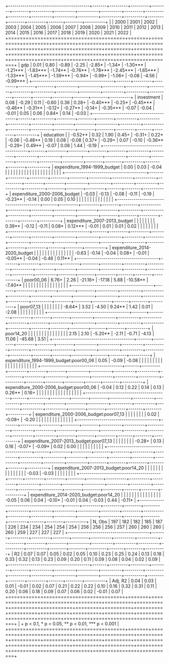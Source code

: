 
+----------------------------------------+-------+---------+---------+--------+--------+----------+----------+----------+----------+---------+---------+----------+----------+----------+----------+----------+----------+--------+--------+---------+-------+--------+----------+
|                                        | 2000  | 2001    | 2002    | 2003   | 2004   | 2005     | 2006     | 2007     | 2008     | 2009    | 2010    | 2011     | 2012     | 2013     | 2014     | 2015     | 2016     | 2017   | 2018   | 2019    | 2020  | 2021   | 2022     |
+========================================+=======+=========+=========+========+========+==========+==========+==========+==========+=========+=========+==========+==========+==========+==========+==========+==========+========+========+=========+=======+========+==========+
| gdp                                    | 0.01  | 0.80    | -0.89   | -2.25  | -2.85* | -1.34*   | -1.30*** | -1.21*** | -1.83*** | -1.74** | -0.76** | -1.78*** | -2.45*** | -1.65*** | -1.33*** | -1.45*** | -1.59*** | -0.94* | -0.99* | -1.06*  | -0.08 | -4.56  | -0.99*** |
+----------------------------------------+-------+---------+---------+--------+--------+----------+----------+----------+----------+---------+---------+----------+----------+----------+----------+----------+----------+--------+--------+---------+-------+--------+----------+
| investment                             | 0.08  | -0.29   | 0.11    | -0.60  | 0.36   | 0.28+    | -0.40*** | -0.25*   | -0.45*** | -0.46** | -0.31** | -0.12+   | -0.27**  | -0.14+   | -0.35*** | -0.07    | -0.04    | -0.01  | 0.05   | 0.06    | 0.84* | 0.14   | -0.03    |
+----------------------------------------+-------+---------+---------+--------+--------+----------+----------+----------+----------+---------+---------+----------+----------+----------+----------+----------+----------+--------+--------+---------+-------+--------+----------+
| education                              |       | -0.52** | 0.32    | 1.90   | 0.45+  | -0.31+   | 0.22*    | -0.06    | -0.48**  | 0.19    | 0.08    | -0.08    | 0.37*    | -0.29+   | 0.07     | -0.10    | -0.36**  | -0.29+ | 0.49** | -0.07   | 0.08  | 1.44   | -0.19    |
+----------------------------------------+-------+---------+---------+--------+--------+----------+----------+----------+----------+---------+---------+----------+----------+----------+----------+----------+----------+--------+--------+---------+-------+--------+----------+
| expenditure_1994-1999_budget           | 0.00  | 0.03    | -0.04   |        |        |          |          |          |          |         |         |          |          |          |          |          |          |        |        |         |       |        |          |
+----------------------------------------+-------+---------+---------+--------+--------+----------+----------+----------+----------+---------+---------+----------+----------+----------+----------+----------+----------+--------+--------+---------+-------+--------+----------+
| expenditure_2000-2006_budget           | -0.03 | -0.13   | -0.08   | -0.11  | -0.19  | -0.23**  | -0.14    | 0.00     | 0.05     | 0.10    |         |          |          |          |          |          |          |        |        |         |       |        |          |
+----------------------------------------+-------+---------+---------+--------+--------+----------+----------+----------+----------+---------+---------+----------+----------+----------+----------+----------+----------+--------+--------+---------+-------+--------+----------+
| expenditure_2007-2013_budget           |       |         |         |        |        |          |          | 0.39**   | -0.12    | -0.11   | 0.08*   | 0.12***  | -0.01    | 0.01     | 0.01     | 0.02     |          |        |        |         |       |        |          |
+----------------------------------------+-------+---------+---------+--------+--------+----------+----------+----------+----------+---------+---------+----------+----------+----------+----------+----------+----------+--------+--------+---------+-------+--------+----------+
| expenditure_2014-2020_budget           |       |         |         |        |        |          |          |          |          |         |         |          |          |          | -0.63    | -0.14    | -0.04    | 0.08+  | -0.01  | -0.05** | -0.04 | -0.46  | 0.11**   |
+----------------------------------------+-------+---------+---------+--------+--------+----------+----------+----------+----------+---------+---------+----------+----------+----------+----------+----------+----------+--------+--------+---------+-------+--------+----------+
| poor00_06                              | 6.76+ | 2.26    | -21.16* | -17.18 | 5.88   | -10.58** | -7.40**  |          |          |         |         |          |          |          |          |          |          |        |        |         |       |        |          |
+----------------------------------------+-------+---------+---------+--------+--------+----------+----------+----------+----------+---------+---------+----------+----------+----------+----------+----------+----------+--------+--------+---------+-------+--------+----------+
| poor07_13                              |       |         |         |        |        |          |          | -8.64*   | 3.52     | -4.50   | 9.24**  | 1.42     | 0.01     | -2.08    |          |          |          |        |        |         |       |        |          |
+----------------------------------------+-------+---------+---------+--------+--------+----------+----------+----------+----------+---------+---------+----------+----------+----------+----------+----------+----------+--------+--------+---------+-------+--------+----------+
| poor14_20                              |       |         |         |        |        |          |          |          |          |         |         |          |          |          | 2.15     | 2.10     | -5.20**  | -2.11  | -0.71  | -4.13   | 11.06 | -45.68 | 3.51     |
+----------------------------------------+-------+---------+---------+--------+--------+----------+----------+----------+----------+---------+---------+----------+----------+----------+----------+----------+----------+--------+--------+---------+-------+--------+----------+
| expenditure_1994-1999_budget:poor00_06 | 0.05  | -0.09   | -0.08   |        |        |          |          |          |          |         |         |          |          |          |          |          |          |        |        |         |       |        |          |
+----------------------------------------+-------+---------+---------+--------+--------+----------+----------+----------+----------+---------+---------+----------+----------+----------+----------+----------+----------+--------+--------+---------+-------+--------+----------+
| expenditure_2000-2006_budget:poor00_06 | -0.04 | 0.12    | 0.22    | 0.14   | 0.13   | 0.26**   | 0.16+    |          |          |         |         |          |          |          |          |          |          |        |        |         |       |        |          |
+----------------------------------------+-------+---------+---------+--------+--------+----------+----------+----------+----------+---------+---------+----------+----------+----------+----------+----------+----------+--------+--------+---------+-------+--------+----------+
| expenditure_2000-2006_budget:poor07_13 |       |         |         |        |        |          |          | 0.02     | -0.08+   | -0.20   |         |          |          |          |          |          |          |        |        |         |       |        |          |
+----------------------------------------+-------+---------+---------+--------+--------+----------+----------+----------+----------+---------+---------+----------+----------+----------+----------+----------+----------+--------+--------+---------+-------+--------+----------+
| expenditure_2007-2013_budget:poor07_13 |       |         |         |        |        |          |          | -0.28+   | 0.13     | 0.16    | -0.07+  | -0.09*   | 0.02     | 0.00     |          |          |          |        |        |         |       |        |          |
+----------------------------------------+-------+---------+---------+--------+--------+----------+----------+----------+----------+---------+---------+----------+----------+----------+----------+----------+----------+--------+--------+---------+-------+--------+----------+
| expenditure_2007-2013_budget:poor14_20 |       |         |         |        |        |          |          |          |          |         |         |          |          |          | -0.03    | -0.03    |          |        |        |         |       |        |          |
+----------------------------------------+-------+---------+---------+--------+--------+----------+----------+----------+----------+---------+---------+----------+----------+----------+----------+----------+----------+--------+--------+---------+-------+--------+----------+
| expenditure_2014-2020_budget:poor14_20 |       |         |         |        |        |          |          |          |          |         |         |          |          |          | -0.05    | 0.06     | 0.04     | -0.10* | -0.01  | 0.04    | -0.03 | 0.44   | -0.11*   |
+----------------------------------------+-------+---------+---------+--------+--------+----------+----------+----------+----------+---------+---------+----------+----------+----------+----------+----------+----------+--------+--------+---------+-------+--------+----------+
| N, Obs                                 | 197   | 182     | 182     | 185    | 187    | 226      | 234      | 234      | 254      | 254     | 254     | 256      | 256      | 256      | 257      | 260      | 260      | 260    | 260    | 259     | 227   | 227    | 227      |
+----------------------------------------+-------+---------+---------+--------+--------+----------+----------+----------+----------+---------+---------+----------+----------+----------+----------+----------+----------+--------+--------+---------+-------+--------+----------+
| R2                                     | 0.07  | 0.07    | 0.05    | 0.02   | 0.05   | 0.10     | 0.23     | 0.25     | 0.24     | 0.13    | 0.18    | 0.33     | 0.32     | 0.13     | 0.23     | 0.09     | 0.20     | 0.11   | 0.09   | 0.08    | 0.04  | 0.02   | 0.09     |
+----------------------------------------+-------+---------+---------+--------+--------+----------+----------+----------+----------+---------+---------+----------+----------+----------+----------+----------+----------+--------+--------+---------+-------+--------+----------+
| Adj. R2                                | 0.04  | 0.03    | 0.01    | -0.01  | 0.02   | 0.07     | 0.21     | 0.22     | 0.22     | 0.10    | 0.16    | 0.32     | 0.31     | 0.11     | 0.20     | 0.06     | 0.18     | 0.09   | 0.07   | 0.06    | 0.02  | -0.01  | 0.07     |
+========================================+=======+=========+=========+========+========+==========+==========+==========+==========+=========+=========+==========+==========+==========+==========+==========+==========+========+========+=========+=======+========+==========+
| + p < 0.1, * p < 0.05, ** p < 0.01, *** p < 0.001                                                                                                                                                                                                                              |
+========================================+=======+=========+=========+========+========+==========+==========+==========+==========+=========+=========+==========+==========+==========+==========+==========+==========+========+========+=========+=======+========+==========+
